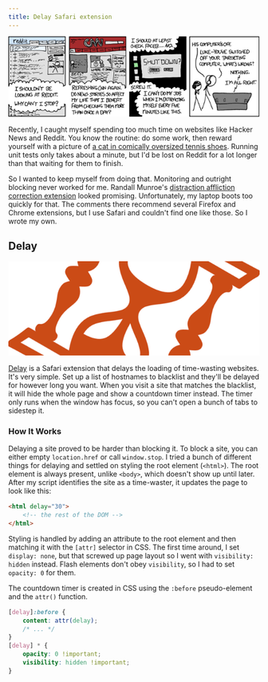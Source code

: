 ```yaml
---
title: Delay Safari extension
---
```


[![Let Go][1]][2]

Recently, I caught myself spending too much time on websites like
Hacker News and Reddit. You know the routine: do some work, then
reward yourself with a picture of [a cat in comically oversized
tennis shoes][3]. Running unit tests only takes about a minute, but
I'd be lost on Reddit for a lot longer than that waiting for them
to finish.

So I wanted to keep myself from doing that. Monitoring and outright
blocking never worked for me. Randall Munroe's [distraction affliction
correction extension][4] looked promising. Unfortunately, my laptop
boots too quickly for that. The comments there recommend several
Firefox and Chrome extensions, but I use Safari and couldn't find
one like those. So I wrote my own.

## Delay

[![Delay][5]][6]

[Delay][6] is a Safari extension that delays the loading of
time-wasting websites. It's very simple. Set up a list of hostnames
to blacklist and they'll be delayed for however long you want. When
you visit a site that matches the blacklist, it will hide the whole
page and show a countdown timer instead. The timer only runs when
the window has focus, so you can't open a bunch of tabs to sidestep
it.

### How It Works

Delaying a site proved to be harder than blocking it. To block a
site, you can either empty `location.href` or call `window.stop`.
I tried a bunch of different things for delaying and settled on
styling the root element (`<html>`). The root element is always
present, unlike `<body>`, which doesn't show up until later. After
my script identifies the site as a time-waster, it updates the page
to look like this:

``` html
<html delay="30">
    <!-- the rest of the DOM -->
</html>
```

Styling is handled by adding an attribute to the root element and
then matching it with the `[attr]` selector in CSS. The first time
around, I set `display: none`, but that screwed up page layout so
I went with `visibility: hidden` instead. Flash elements don't obey
`visibility`, so I had to set `opacity: 0` for them.

The countdown timer is created in CSS using the `:before` pseudo-element
and the `attr()` function.

``` css
[delay]:before {
    content: attr(delay);
    /* ... */
}
[delay] * {
    opacity: 0 !important;
    visibility: hidden !important;
}
```

[1]: /static/images/2012/09/04/let-go.png
[2]: http://xkcd.com/862/
[3]: http://www.reddit.com/r/aww/comments/zabw9/my_running_buddy/
[4]: http://blog.xkcd.com/2011/02/18/distraction-affliction-correction-extensio/
[5]: /static/images/2012/09/04/delay.png
[6]: https://github.com/tfausak/delay
